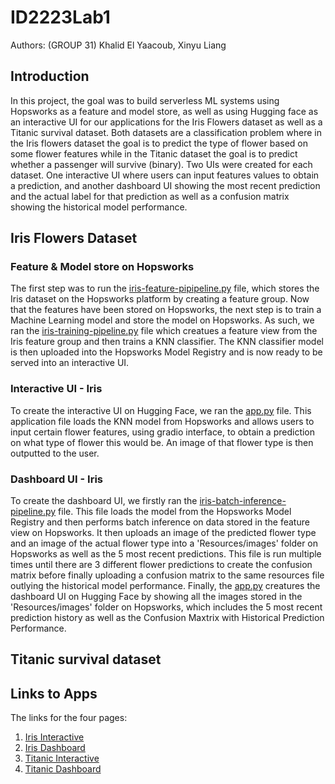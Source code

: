 # ID2223Lab1
Authors: (GROUP 31) Khalid El Yaacoub, Xinyu Liang

## Introduction
In this project, the goal was to build serverless ML systems using Hopsworks as a feature and model store, as well as using Hugging face as an interactive UI for our applications for the Iris Flowers dataset as well as a Titanic survival dataset. Both datasets are a classification problem where in the Iris flowers dataset the goal is to predict the type of flower based on some flower features while in the Titanic dataset the goal is to predict whether a passenger will survive (binary). Two UIs were created for each dataset. One interactive UI where users can input features values to obtain a prediction, and another dashboard UI showing the most recent prediction and the actual label for that prediction as well as a confusion matrix showing the historical model performance.

## Iris Flowers Dataset
### Feature & Model store on Hopsworks
The first step was to run the [iris-feature-pipipeline.py](https://github.com/Hope-Liang/ID2223Lab1/blob/main/serverless-ml-iris/iris-feature-pipeline.py) file, which stores the Iris dataset on the Hopsworks platform by creating a feature group. Now that the features have been stored on Hopsworks, the next step is to train a Machine Learning model and store the model on Hopsworks. As such, we ran the [iris-training-pipeline.py](https://github.com/Hope-Liang/ID2223Lab1/blob/main/serverless-ml-iris/iris-training-pipeline.py) file which creatues a feature view from the Iris feature group and then trains a KNN classifier. The KNN classifier model is then uploaded into the Hopsworks Model Registry and is now ready to be served into an interactive UI. 

### Interactive UI - Iris
To create the interactive UI on Hugging Face, we ran the [app.py](https://github.com/Hope-Liang/ID2223Lab1/blob/main/serverless-ml-iris/huggingface-spaces-iris/app.py) file. This application file loads the KNN model from Hopsworks and allows users to input certain flower features, using gradio interface, to obtain a prediction on what type of flower this would be. An image of that flower type is then outputted to the user.

### Dashboard UI - Iris
To create the dashboard UI, we firstly ran the [iris-batch-inference-pipeline.py](https://github.com/Hope-Liang/ID2223Lab1/blob/main/serverless-ml-iris/iris-batch-inference-pipeline.py) file. This file loads the model from the Hopsworks Model Registry and then performs batch inference on data stored in the feature view on Hopsworks. It then uploads an image of the predicted flower type and an image of the actual flower type into a 'Resources/images' folder on Hopsworks as well as the 5 most recent predictions. This file is run multiple times until there are 3 different flower predictions to create the confusion matrix before finally uploading a confusion matrix to the same resources file outlying the historical model performance. Finally, the [app.py](https://github.com/Hope-Liang/ID2223Lab1/blob/main/serverless-ml-iris/huggingface-spaces-iris-monitor/app.py) creatures the dashboard UI on Hugging Face by showing all the images stored in the 'Resources/images' folder on Hopsworks, which includes the 5 most recent prediction history as well as the Confusion Maxtrix with Historical Prediction Performance.


## Titanic survival dataset

## Links to Apps

The links for the four pages: <br/>
1. [Iris Interactive](https://huggingface.co/spaces/HopeLiang/huggingface-spaces-iris) <br/>
2. [Iris Dashboard](https://huggingface.co/spaces/HopeLiang/huggingface-spaces-iris-monitor) <br/>
3. [Titanic Interactive](https://huggingface.co/spaces/HopeLiang/huggingface-spaces-titanic) <br/>
4. [Titanic Dashboard](https://huggingface.co/spaces/HopeLiang/huggingface-spaces-titanic-monitor) <br/>


